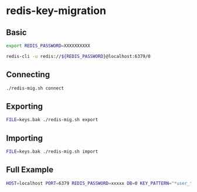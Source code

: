 # redis-key-migration

## Basic

```bash
export REDIS_PASSWORD=XXXXXXXXXX
```

```bash
redis-cli -u redis://${REDIS_PASSWORD}@localhost:6379/0
```

## Connecting

```bash
./redis-mig.sh connect
```

## Exporting

```bash
FILE=keys.bak ./redis-mig.sh export
```

## Importing

```bash
FILE=keys.bak ./redis-mig.sh import
```

## Full Example


```bash
HOST=localhost PORT=6379 REDIS_PASSWORD=xxxxx DB=0 KEY_PATTERN="*user_tokens*" FILE=keys.bak ./redis-mig.sh export
